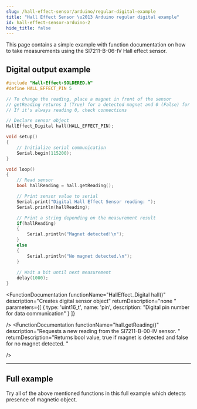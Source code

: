 ```yaml
---
slug: /hall-effect-sensor/arduino/regular-digital-example
title: "Hall Effect Sensor \u2013 Arduino regular digital example"
id: hall-effect-sensor-arduino-2
hide_title: false
---
```

This page contains a simple example with function documentation on how to take measurements using the SI7211-B-06-IV Hall effect sensor.

## Digital output example

```cpp
#include "Hall-Effect-SOLDERED.h"
#define HALL_EFFECT_PIN 5

// To change the reading, place a magnet in front of the sensor
// getReading returns 1 (True) for a detected magnet and 0 (False) for no magnet detected
// If it's always reading 0, check connections

// Declare sensor object
HallEffect_Digital hall(HALL_EFFECT_PIN);

void setup()
{
    // Initialize serial communication
    Serial.begin(115200);
}

void loop()
{
    // Read sensor
    bool hallReading = hall.getReading();

    // Print sensor value to serial
    Serial.print("Digital Hall Effect Sensor reading: ");
    Serial.println(hallReading);

    // Print a string depending on the measurement result
    if(hallReading)
    {
        Serial.println("Magnet detected!\n");
    }
    else
    {
        Serial.println("No magnet detected.\n");
    }
    
    // Wait a bit until next measurement
    delay(1000);
}
```
<FunctionDocumentation
  functionName="HallEffect_Digital hall()"
  description="Creates digital sensor object"
  returnDescription="none "
  parameters={[
    { type: 'uint16_t', name: 'pin', description: "Digital pin number for data communication" }
  ]}
  
/>
<FunctionDocumentation
  functionName="hall.getReading()"
  description="Requests a new reading from the SI7211-B-00-IV sensor. "
  returnDescription="Returns bool value, true if magnet is detected and false for no magnet detected. "
  
/>

<CenteredImage src="/img/hall-effect-sensor/digital_no_magnet.png" alt="Sensor when magnet is not present" caption="Sensor when magnet is not present" width="700px" />
<CenteredImage src="/img/hall-effect-sensor/digital_serial_no_magnet.jpg" alt="Serial Monitor output" caption="Serial Monitor output" width="700px" />
<CenteredImage src="/img/hall-effect-sensor/digital_magnet.png" alt="Sensor when magnet is present" caption="Sensor when magnet is present" width="700px" />
<CenteredImage src="/img/hall-effect-sensor/digital_serial_magnet.jpg" alt="Serial Monitor output" caption="Serial Monitor output" width="700px" />


---

## Full example

Try all of the above mentioned functions in this full example which detects presence of magnetic object.

<QuickLink 
  title="digitalRead.ino" 
  description="Example file for using digital Hall effect sensor."
  url="https://github.com/SolderedElectronics/Soldered-Hall-Effect-Sensor-Arduino-Library/blob/main/examples/digitalRead/digitalRead.ino" 
/>